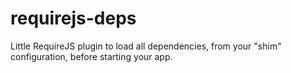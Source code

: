 requirejs-deps
==============

Little RequireJS plugin to load all dependencies, from your "shim" configuration, before starting your app.